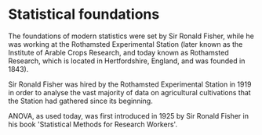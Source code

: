 # Statistical foundations

The foundations of modern statistics were set by Sir Ronald Fisher, while he was working at the Rothamsted Experimental Station (later known as the Institute of Arable Crops Research,    and today known as Rothamsted Research, which is located in Hertfordshire, England, and was founded in 1843).   

Sir Ronald Fisher was hired by the Rothamsted Experimental Station in 1919 in order to analyse the vast majority of data on agricultural cultivations that the Station had gathered since its beginning.  

ANOVA, as used today, was first introduced in 1925 by Sir Ronald Fisher in his book 'Statistical Methods for Research Workers'.  
